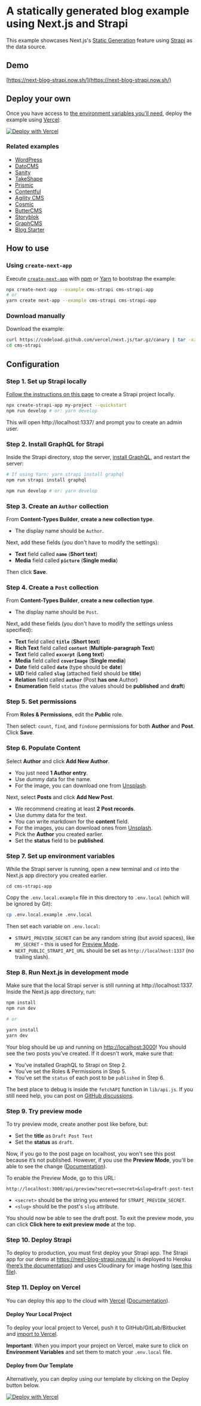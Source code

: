 # A statically generated blog example using Next.js and Strapi

This example showcases Next.js's [Static Generation](https://nextjs.org/docs/basic-features/pages) feature using [Strapi](https://strapi.io/) as the data source.

## Demo

[https://next-blog-strapi.now.sh/](https://next-blog-strapi.now.sh/)

## Deploy your own

Once you have access to [the environment variables you'll need](#step-7-set-up-environment-variables), deploy the example using [Vercel](https://vercel.com?utm_source=github&utm_medium=readme&utm_campaign=next-example):

[![Deploy with Vercel](https://vercel.com/button)](https://vercel.com/import/git?c=1&s=https://github.com/vercel/next.js/tree/canary/examples/cms-strapi&env=STRAPI_PREVIEW_SECRET,NEXT_PUBLIC_STRAPI_API_URL&envDescription=Required%20to%20connect%20the%20app%20with%20Strapi&envLink=https://vercel.link/cms-strapi-env)

### Related examples

- [WordPress](/examples/cms-wordpress)
- [DatoCMS](/examples/cms-datocms)
- [Sanity](/examples/cms-sanity)
- [TakeShape](/examples/cms-takeshape)
- [Prismic](/examples/cms-prismic)
- [Contentful](/examples/cms-contentful)
- [Agility CMS](/examples/cms-agilitycms)
- [Cosmic](/examples/cms-cosmic)
- [ButterCMS](/examples/cms-buttercms)
- [Storyblok](/examples/cms-storyblok)
- [GraphCMS](/examples/cms-graphcms)
- [Blog Starter](/examples/blog-starter)

## How to use

### Using `create-next-app`

Execute [`create-next-app`](https://github.com/vercel/next.js/tree/canary/packages/create-next-app) with [npm](https://docs.npmjs.com/cli/init) or [Yarn](https://yarnpkg.com/lang/en/docs/cli/create/) to bootstrap the example:

```bash
npx create-next-app --example cms-strapi cms-strapi-app
# or
yarn create next-app --example cms-strapi cms-strapi-app
```

### Download manually

Download the example:

```bash
curl https://codeload.github.com/vercel/next.js/tar.gz/canary | tar -xz --strip=2 next.js-canary/examples/cms-strapi
cd cms-strapi
```

## Configuration

### Step 1. Set up Strapi locally

[Follow the instructions on this page](https://strapi.io/documentation/v3.x/installation/cli.html) to create a Strapi project locally.

```bash
npx create-strapi-app my-project --quickstart
npm run develop # or: yarn develop
```

This will open http://localhost:1337/ and prompt you to create an admin user.

### Step 2. Install GraphQL for Strapi

Inside the Strapi directory, stop the server, [install GraphQL](https://strapi.io/documentation/v3.x/plugins/graphql.html), and restart the server:

```bash
# If using Yarn: yarn strapi install graphql
npm run strapi install graphql

npm run develop # or: yarn develop
```

### Step 3. Create an `Author` collection

From **Content-Types Builder**, **create a new collection type**.

- The display name should be `Author`.

Next, add these fields (you don't have to modify the settings):

- **Text** field called **`name`** (**Short text**)
- **Media** field called **`picture`** (**Single media**)

Then click **Save**.

### Step 4. Create a `Post` collection

From **Content-Types Builder**, **create a new collection type**.

- The display name should be `Post`.

Next, add these fields (you don't have to modify the settings unless specified):

- **Text** field called **`title`** (**Short text**)
- **Rich Text** field called **`content`** (**Multiple-paragraph Text**)
- **Text** field called **`excerpt`** (**Long text**)
- **Media** field called **`coverImage`** (**Single media**)
- **Date** field called **`date`** (type should be **date**)
- **UID** field called **`slug`** (attached field should be **title**)
- **Relation** field called **`author`** (Post **has one** Author)
- **Enumeration** field `status` (the values should be **published** and **draft**)

### Step 5. Set permissions

From **Roles & Permissions**, edit the **Public** role.

Then select: `count`, `find`, and `findone` permissions for both **Author** and **Post**. Click **Save**.

### Step 6. Populate Content

Select **Author** and click **Add New Author**.

- You just need **1 Author entry**.
- Use dummy data for the name.
- For the image, you can download one from [Unsplash](https://unsplash.com/).

Next, select **Posts** and click **Add New Post**.

- We recommend creating at least **2 Post records**.
- Use dummy data for the text.
- You can write markdown for the **content** field.
- For the images, you can download ones from [Unsplash](https://unsplash.com/).
- Pick the **Author** you created earlier.
- Set the **status** field to be **published**.

### Step 7. Set up environment variables

While the Strapi server is running, open a new terminal and `cd` into the Next.js app directory you created earlier.

```
cd cms-strapi-app
```

Copy the `.env.local.example` file in this directory to `.env.local` (which will be ignored by Git):

```bash
cp .env.local.example .env.local
```

Then set each variable on `.env.local`:

- `STRAPI_PREVIEW_SECRET` can be any random string (but avoid spaces), like `MY_SECRET` - this is used for [Preview Mode](https://nextjs.org/docs/advanced-features/preview-mode).
- `NEXT_PUBLIC_STRAPI_API_URL` should be set as `http://localhost:1337` (no trailing slash).

### Step 8. Run Next.js in development mode

Make sure that the local Strapi server is still running at http://localhost:1337. Inside the Next.js app directory, run:

```bash
npm install
npm run dev

# or

yarn install
yarn dev
```

Your blog should be up and running on [http://localhost:3000](http://localhost:3000)! You should see the two posts you’ve created. If it doesn't work, make sure that:

- You’ve installed GraphQL to Strapi on Step 2.
- You’ve set the Roles & Permissions in Step 5.
- You’ve set the `status` of each post to be `published` in Step 6.

The best place to debug is inside the `fetchAPI` function in `lib/api.js`. If you still need help, you can post on [GitHub discussions](https://github.com/vercel/next.js/discussions).

### Step 9. Try preview mode

To try preview mode, create another post like before, but:

- Set the **title** as `Draft Post Test`
- Set the **status** as `draft`.

Now, if you go to the post page on localhost, you won't see this post because it’s not published. However, if you use the **Preview Mode**, you'll be able to see the change ([Documentation](https://nextjs.org/docs/advanced-features/preview-mode)).

To enable the Preview Mode, go to this URL:

```
http://localhost:3000/api/preview?secret=<secret>&slug=draft-post-test
```

- `<secret>` should be the string you entered for `STRAPI_PREVIEW_SECRET`.
- `<slug>` should be the post's `slug` attribute.

You should now be able to see the draft post. To exit the preview mode, you can click **Click here to exit preview mode** at the top.

### Step 10. Deploy Strapi

To deploy to production, you must first deploy your Strapi app. The Strapi app for our demo at https://next-blog-strapi.now.sh/ is deployed to Heroku ([here’s the documentation](https://strapi.io/documentation/v3.x/deployment/heroku.html)) and uses Cloudinary for image hosting ([see this file](https://github.com/strapi/strapi-starter-next-blog/blob/master/backend/extensions/upload/config/settings.js)).

### Step 11. Deploy on Vercel

You can deploy this app to the cloud with [Vercel](https://vercel.com?utm_source=github&utm_medium=readme&utm_campaign=next-example) ([Documentation](https://nextjs.org/docs/deployment)).

#### Deploy Your Local Project

To deploy your local project to Vercel, push it to GitHub/GitLab/Bitbucket and [import to Vercel](https://vercel.com/import/git?utm_source=github&utm_medium=readme&utm_campaign=next-example).

**Important**: When you import your project on Vercel, make sure to click on **Environment Variables** and set them to match your `.env.local` file.

#### Deploy from Our Template

Alternatively, you can deploy using our template by clicking on the Deploy button below.

[![Deploy with Vercel](https://vercel.com/button)](https://vercel.com/import/git?c=1&s=https://github.com/vercel/next.js/tree/canary/examples/cms-strapi&env=STRAPI_PREVIEW_SECRET,NEXT_PUBLIC_STRAPI_API_URL&envDescription=Required%20to%20connect%20the%20app%20with%20Strapi&envLink=https://vercel.link/cms-strapi-env)
